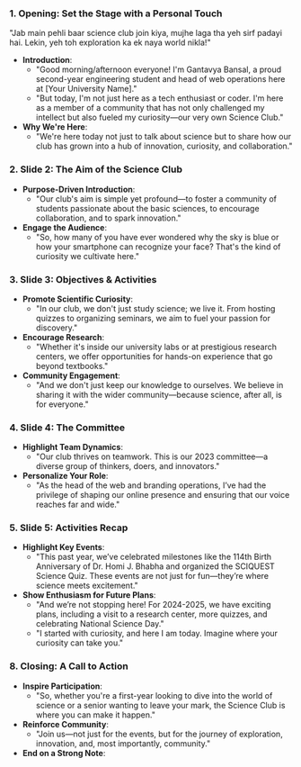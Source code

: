 
### 1. **Opening: Set the Stage with a Personal Touch**

   "Jab main pehli baar science club join kiya, mujhe laga tha yeh sirf padayi hai. Lekin, yeh toh exploration ka ek naya world nikla!"
   - **Introduction**: 
     - "Good morning/afternoon everyone! I'm Gantavya Bansal, a proud second-year engineering student and head of web operations here at [Your University Name]."
     - "But today, I'm not just here as a tech enthusiast or coder. I'm here as a member of a community that has not only challenged my intellect but also fueled my curiosity—our very own Science Club."
   - **Why We're Here**: 
     - "We're here today not just to talk about science but to share how our club has grown into a hub of innovation, curiosity, and collaboration."

### 2. **Slide 2: The Aim of the Science Club**
   - **Purpose-Driven Introduction**:
     - "Our club's aim is simple yet profound—to foster a community of students passionate about the basic sciences, to encourage collaboration, and to spark innovation."
   - **Engage the Audience**:
     - "So, how many of you have ever wondered why the sky is blue or how your smartphone can recognize your face? That's the kind of curiosity we cultivate here."

### 3. **Slide 3: Objectives & Activities**
   - **Promote Scientific Curiosity**:
     - "In our club, we don't just study science; we live it. From hosting quizzes to organizing seminars, we aim to fuel your passion for discovery."
   - **Encourage Research**:
     - "Whether it's inside our university labs or at prestigious research centers, we offer opportunities for hands-on experience that go beyond textbooks."
   - **Community Engagement**:
     - "And we don't just keep our knowledge to ourselves. We believe in sharing it with the wider community—because science, after all, is for everyone."

### 4. **Slide 4: The Committee**
   - **Highlight Team Dynamics**:
     - "Our club thrives on teamwork. This is our 2023 committee—a diverse group of thinkers, doers, and innovators."
   - **Personalize Your Role**:
     - "As the head of the web and branding operations, I’ve had the privilege of shaping our online presence and ensuring that our voice reaches far and wide."

### 5. **Slide 5: Activities Recap**
   - **Highlight Key Events**:
     - "This past year, we’ve celebrated milestones like the 114th Birth Anniversary of Dr. Homi J. Bhabha and organized the SCIQUEST Science Quiz. These events are not just for fun—they’re where science meets excitement."
   - **Show Enthusiasm for Future Plans**:
     - "And we’re not stopping here! For 2024-2025, we have exciting plans, including a visit to a research center, more quizzes, and celebrating National Science Day."
     - "I started with curiosity, and here I am today. Imagine where your curiosity can take you."


### 8. **Closing: A Call to Action**
   - **Inspire Participation**:
     - "So, whether you're a first-year looking to dive into the world of science or a senior wanting to leave your mark, the Science Club is where you can make it happen."
   - **Reinforce Community**:
     - "Join us—not just for the events, but for the journey of exploration, innovation, and, most importantly, community."
   - **End on a Strong Note**:
